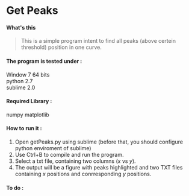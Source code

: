 Get Peaks
=================================
> 


#### What's this

>This is a simple program intent to find all peaks (above certein threshold) position in one curve.  
>

#### The program is tested under : 
Window 7 64 bits  
python 2.7  
sublime 2.0

#### Required Library : 
numpy
matplotlib


#### How to run it : 
1. Open getPeaks.py using sublime (before that, you should configure python enviroment of sublime)   
2. Use Ctrl+B to compile and run the program. 
3. Select a txt file, containing two columns (*x* vs *y*). 
4. The output will be a figure with peaks highlighted and two TXT files containing *x* positions and conrresponding *y* positions.  



#### To do :
